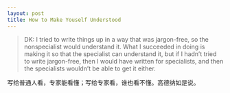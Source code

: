 ```yaml
---
layout: post
title: How to Make Youself Understood
---
```


>DK: I tried to write things up in a way that was jargon-free, so the nonspecialist would understand it. What I succeeded in doing is making it so that the specialist can understand it, but if I hadn’t tried to write jargon-free, then I would have written for specialists, and then the specialists wouldn’t be able to get it either.


写给普通人看，专家能看懂；写给专家看，谁也看不懂。高德纳如是说。